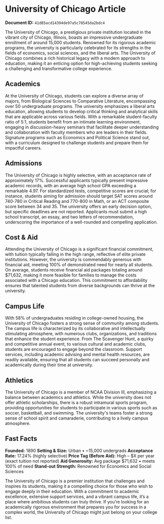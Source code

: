 # University of Chicago Article

**Document ID:** `41d85acd14394de97a5c78545da2bdc4`

The University of Chicago, a prestigious private institution located in the vibrant city of Chicago, Illinois, boasts an impressive undergraduate enrollment of around 15,000 students. Renowned for its rigorous academic programs, the university is particularly celebrated for its strengths in the fields of economics, social sciences, and the liberal arts. The University of Chicago combines a rich historical legacy with a modern approach to education, making it an enticing option for high-achieving students seeking a challenging and transformative college experience.

## Academics
At the University of Chicago, students can explore a diverse array of majors, from Biological Sciences to Comparative Literature, encompassing over 50 undergraduate programs. The university emphasizes a liberal arts education, allowing students to develop critical thinking and analytical skills that are applicable across various fields. With a remarkable student-faculty ratio of 5:1, students benefit from an intimate learning environment, engaging in discussion-heavy seminars that facilitate deeper understanding and collaboration with faculty members who are leaders in their fields. Signature programs such as Economics and Political Science stand out, with a curriculum designed to challenge students and prepare them for impactful careers.

## Admissions
The University of Chicago is highly selective, with an acceptance rate of approximately 17%. Successful applicants typically present impressive academic records, with an average high school GPA exceeding a remarkable 4.97. For standardized tests, competitive scores are crucial; for instance, students aiming for admission should target SAT scores around 740-780 in Critical Reading and 770-800 in Math, or an ACT composite score between 34 and 35. The university offers an early decision option, but specific deadlines are not reported. Applicants must submit a high school transcript, an essay, and two letters of recommendation, underscoring the importance of a well-rounded and compelling application.

## Cost & Aid
Attending the University of Chicago is a significant financial commitment, with tuition typically falling in the high range, reflective of elite private institutions. However, the university is commendably generous with financial aid, meeting 100% of demonstrated need for nearly all students. On average, students receive financial aid packages totaling around $71,632, making it more feasible for families to manage the costs associated with a Chicago education. This commitment to affordability ensures that talented students from diverse backgrounds can thrive at the university.

## Campus Life
With 58% of undergraduates residing in college-owned housing, the University of Chicago fosters a strong sense of community among students. The campus life is characterized by its collaborative and intellectually stimulating atmosphere, with numerous clubs, organizations, and traditions that enhance the student experience. From The Scavenger Hunt, a quirky and competitive annual event, to various cultural and academic clubs, students are encouraged to engage beyond the classroom. Support services, including academic advising and mental health resources, are readily available, ensuring that all students can succeed personally and academically during their time at university.

## Athletics
The University of Chicago is a member of NCAA Division III, emphasizing a balance between academics and athletics. While the university does not offer athletic scholarships, there is a robust intramural sports program, providing opportunities for students to participate in various sports such as soccer, basketball, and swimming. The university's teams foster a strong sense of school spirit and camaraderie, contributing to a lively campus atmosphere.

## Fast Facts
**Founded:** 1890
**Setting & Size:** Urban • ~15,000 undergrads
**Acceptance Rate:** 17.24% (highly selective)
**Price Tag (Before Aid):** High – $X per year (exact tuition not reported)
**Aid Generosity:** Avg package $71,632 • meets 100% of need
**Stand-out Strength:** Renowned for Economics and Social Sciences

The University of Chicago is a premier institution that challenges and inspires its students, making it a compelling choice for those who wish to engage deeply in their education. With a commitment to academic excellence, extensive support services, and a vibrant campus life, it’s a place where ambitious students can truly thrive. If you’re looking for an academically rigorous environment that prepares you for success in a complex world, the University of Chicago might just belong on your college list.
